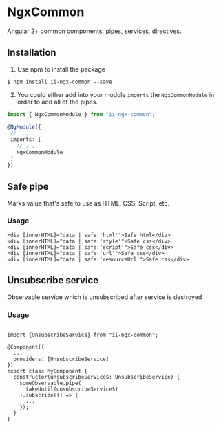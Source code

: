 # NgxCommon

Angular 2+ common components, pipes, services, directives.

## Installation

1. Use npm to install the package

```terminal
$ npm install ii-ngx-common --save
```

2. You could either add into your module `imports` the `NgxCommonModule` in order to add all of the pipes.

```typescript
import { NgxCommonModule } from "ii-ngx-common";

@NgModule({
 // ...
 imports: [
   // ...
   NgxCommonModule
 ]
})
```

## Safe pipe

Marks value that's safe to use as HTML, CSS, Script, etc.

### Usage

```terminal
<div [innerHTML]="data | safe:'html'">Safe html</div>
<div [innerHTML]="data | safe:'style'">Safe css</div>
<div [innerHTML]="data | safe:'script'">Safe css</div>
<div [innerHTML]="data | safe:'url'">Safe css</div>
<div [innerHTML]="data | safe:'resourceUrl'">Safe css</div>
```

## Unsubscribe service

Observable service which is unsubscribed after service is destroyed

### Usage

```terminal

import {UnsubscribeService} from "ii-ngx-common";

@Component({
  ...
  providers: [UnsubscribeService]
})
export class MyComponent {
  constructor(unsubscribeService$: UnsubscribeService) {
    someObservable.pipe(
	  takeUntil(unsubscribeService$)
	).subscribe(() => {
	  ...
	});
  }
}

```
